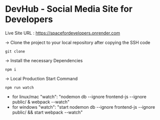 # DevHub - Social Media Site for Developers

Live Site URL : https://spacefordevelopers.onrender.com

-> Clone the project to your local repository after copying the SSH code
```
git clone 
```

-> Install the necessary Dependencies
```
npm i
```

-> Local Production Start Command
```
npm run watch
```

* for linux/mac
"watch": "nodemon db --ignore frontend-js --ignore public/ & webpack --watch"
* for windows
"watch": "start nodemon db --ignore frontend-js --ignore public/ && start webpack --watch"


